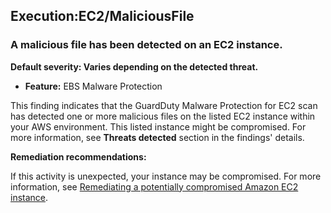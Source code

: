 

Execution:EC2/MaliciousFile
---------------------------

### A malicious file has been detected on an EC2 instance.

**Default severity: Varies depending on the detected threat.**

* **Feature:** EBS Malware Protection

This finding indicates that the GuardDuty Malware Protection for EC2 scan has detected one or more malicious files on the listed EC2 instance within your AWS environment. This listed instance might be compromised. For more information, see **Threats detected** section in the findings' details.

**Remediation recommendations:**

If this activity is unexpected, your instance may be compromised. For more information, see [Remediating a potentially compromised Amazon EC2 instance](https://docs.aws.amazon.com/guardduty/latest/ug/compromised-ec2.html).


